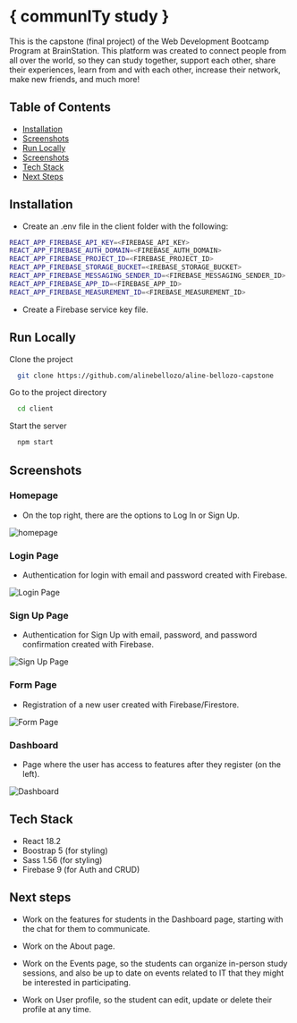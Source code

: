 # { communITy study }

This is the capstone (final project) of the Web Development Bootcamp Program at BrainStation.
This platform was created to connect people from all over the world, so they can study together, support each other, share their experiences, learn from and with each other, increase their network, make new friends, and much more!

## Table of Contents

- [Installation](#installation)
- [Screenshots](#screenshots)
- [Run Locally](#run-locally)
- [Screenshots](#screenshots)
- [Tech Stack](#tech-stack)
- [Next Steps](#next-steps)

## Installation

- Create an .env file in the client folder with the following:

```bash
REACT_APP_FIREBASE_API_KEY=<FIREBASE_API_KEY>
REACT_APP_FIREBASE_AUTH_DOMAIN=<FIREBASE_AUTH_DOMAIN>
REACT_APP_FIREBASE_PROJECT_ID=<FIREBASE_PROJECT_ID>
REACT_APP_FIREBASE_STORAGE_BUCKET=<IREBASE_STORAGE_BUCKET>
REACT_APP_FIREBASE_MESSAGING_SENDER_ID=<FIREBASE_MESSAGING_SENDER_ID>
REACT_APP_FIREBASE_APP_ID=<FIREBASE_APP_ID>
REACT_APP_FIREBASE_MEASUREMENT_ID=<FIREBASE_MEASUREMENT_ID>
```

- Create a Firebase service key file.

## Run Locally

Clone the project

```bash
  git clone https://github.com/alinebellozo/aline-bellozo-capstone
```

Go to the project directory

```bash
  cd client
```

Start the server

```bash
  npm start
```

## Screenshots

### Homepage

- On the top right, there are the options to Log In or Sign Up.

![homepage](https://user-images.githubusercontent.com/81250078/208345200-3cdc6107-76d9-4b83-a7f5-0cf88e18928c.png)

### Login Page

- Authentication for login with email and password created with Firebase.

![Login Page](https://user-images.githubusercontent.com/81250078/208345409-dcd7e503-2ed6-4651-af95-6712441763ff.png)

### Sign Up Page

- Authentication for Sign Up with email, password, and password confirmation created with Firebase.

![Sign Up Page](https://user-images.githubusercontent.com/81250078/208345507-c4d9c0e7-478a-499a-8258-da4efde47526.png)

### Form Page

- Registration of a new user created with Firebase/Firestore.

![Form Page](https://user-images.githubusercontent.com/81250078/208345575-066055a1-dfd1-4ce1-a5f9-af1c888ab89d.png)

### Dashboard

- Page where the user has access to features after they register (on the left).

![Dashboard](https://user-images.githubusercontent.com/81250078/208345642-3ef206df-fe3e-44d4-8d2b-890895de9438.png)

## Tech Stack

- React 18.2
- Boostrap 5 (for styling)
- Sass 1.56 (for styling)
- Firebase 9 (for Auth and CRUD)

## Next steps

- Work on the features for students in the Dashboard page, starting with the chat for them to communicate.

- Work on the About page.

- Work on the Events page, so the students can organize in-person study sessions, and also be up to date on events related to IT that they might be interested in participating.

- Work on User profile, so the student can edit, update or delete their profile at any time.
